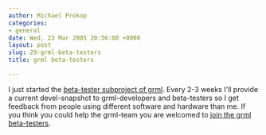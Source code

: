 ```yaml
---
author: Michael Prokop
categories:
- general
date: Wed, 23 Mar 2005 20:56:00 +0000
layout: post
slug: 29-grml-beta-testers
title: grml beta-testers

---
```

I just started the [beta\-tester subproject of grml](https://grml.org/beta-tester/). Every 2\-3 weeks I'll provide a current devel\-snapshot to grml\-developers and beta\-testers so I get feedback from people using different software and hardware than me. If you think you could help the grml\-team you are welcomed to [join the grml beta\-testers](https://grml.org/beta-tester/).
